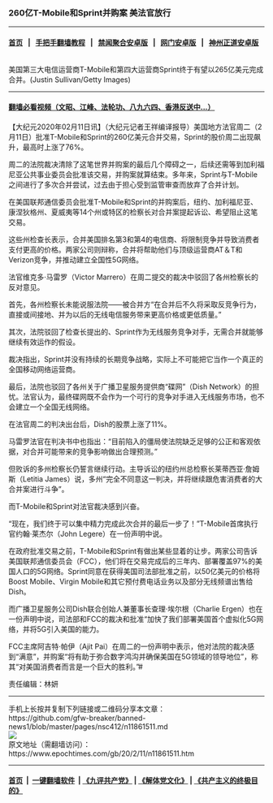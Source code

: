 ### 260亿T-Mobile和Sprint并购案 美法官放行
------------------------

#### [首页](https://github.com/gfw-breaker/banned-news1/blob/master/README.md) &nbsp;&nbsp;|&nbsp;&nbsp; [手把手翻墙教程](https://github.com/gfw-breaker/guides/wiki) &nbsp;&nbsp;|&nbsp;&nbsp; [禁闻聚合安卓版](https://github.com/gfw-breaker/bn-android) &nbsp;&nbsp;|&nbsp;&nbsp; [网门安卓版](https://github.com/oGate2/oGate) &nbsp;&nbsp;|&nbsp;&nbsp; [神州正道安卓版](https://github.com/SzzdOgate/update) 



<div><img alt="" class="aligncenter wp-post-image" src="https://i.epochtimes.com/assets/uploads/2020/02/GettyImages-672389664-600x400.jpg"/>
<div class="red16 caption">
 <p>
  美国第三大电信运营商T-Mobile和第四大运营商Sprint终于有望以265亿美元完成合并。(Justin Sullivan/Getty Images)
 </p>
</div>
</div><hr/>

#### [翻墙必看视频（文昭、江峰、法轮功、八九六四、香港反送中...）](http://167.172.214.107/home.html)

<div><p>
 【大纪元2020年02月11日讯】（大纪元记者王祥编译报导）美国地方法官周二（2月11日）批准T-Mobile和Sprint的260亿美元合并交易，Sprint的股价周二出现飙升，最高时上涨了76%。
</p>
<p>
 周二的法院裁决清除了这笔世界并购案的最后几个障碍之一，后续还需等到加利福尼亚公共事业委员会批准该交易，并购案就算结束。多年来，Sprint与T-Mobile之间进行了多次合并尝试，过去由于担心受到监管审查而放弃了合并计划。
</p>
<p>
 在美国联邦通信委员会批准T-Mobile和Sprint的并购案后，纽约、加利福尼亚、康涅狄格州、夏威夷等14个州或特区的检察长对合并案提起诉讼、希望阻止这笔交易。
</p>
<p>
 这些州检查长表示，合并美国排名第3和第4的电信商、将限制竞争并导致消费者支付更高的价格。两家公司则辩称，合并将帮助他们与顶级运营商AT＆T和Verizon竞争，并推动建立全国性5G网络。
</p>
<p>
 法官维克多·马雷罗（Victor Marrero）在周二提交的裁决中驳回了各州检察长的反对意见。
</p>
<p>
 首先，各州检察长未能说服法院——被合并方“在合并后不久将采取反竞争行为，直接或间接地、并为以后的无线电信服务带来更高价格或更低质量。”
</p>
<p>
 其次，法院驳回了检查长提出的、Sprint作为无线服务竞争对手，无需合并就能够继续有效运作的假设。
</p>
<p>
 裁决指出，Sprint并没有持续的长期竞争战略，实际上不可能把它当作一个真正的全国移动网络运营商。
</p>
<p>
 最后，法院也驳回了各州关于广播卫星服务提供商“碟网”（Dish Network）的担忧。法官认为，最终碟网既不会作为一个可行的竞争对手进入无线服务市场，也不会建立一个全国无线网络。
</p>
<p>
 在法官周二的判决出台后，Dish的股票上涨了11%。
</p>
<p>
 马雷罗法官在判决书中也指出：“目前陷入的僵局使法院缺乏足够的公正和客观依据，对合并可能带来的竞争影响做出合理预测。”
</p>
<p>
 但败诉的多州检察长仍誓言继续行动。主导诉讼的纽约州总检察长莱蒂西亚·詹姆斯（Letitia James）说，多州“完全不同意这一判决，并将继续跟危害消费者的大合并案进行斗争”。
</p>
<p>
 而T-Mobile和Sprint对法官裁决感到兴奋。
</p>
<p>
 “现在，我们终于可以集中精力完成此次合并的最后一步了！”T-Mobile首席执行官约翰·莱杰尔（John Legere）在一份声明中说。
</p>
<p>
 在政府批准交易之前，T-Mobile和Sprint有做出某些显着的让步。两家公司告诉美国联邦通信委员会（FCC），他们将在交易完成后的三年内、部署覆盖97%的美国人口的5G网络。Sprint同意在获得美国司法部批准之前，以50亿美元的价格将Boost Mobile、Virgin Mobile和其它预付费电话业务以及部分无线频谱出售给Dish。
</p>
<p>
 而广播卫星服务公司Dish联合创始人兼董事长查理·埃尔根（Charlie Ergen）也在一份声明中说，司法部和FCC的裁决和批准“加快了我们部署美国首个虚拟化5G网络，并将5G引入美国的能力。
</p>
<p>
 FCC主席阿吉特·帕伊（Ajit Pai）在周二的一份声明中表示，他对法院的裁决感到“满意”，并购案“将有助于弥合数字鸿沟并确保美国在5G领域的领导地位”，称其“对美国消费者而言是一个巨大的胜利。”#
</p>
<p>
 责任编辑：林妍
</p>
</div>
<hr/>
手机上长按并复制下列链接或二维码分享本文章：<br/>
https://github.com/gfw-breaker/banned-news1/blob/master/pages/nsc412/n11861511.md <br/>
<a href='https://github.com/gfw-breaker/banned-news1/blob/master/pages/nsc412/n11861511.md'><img src='https://github.com/gfw-breaker/banned-news1/blob/master/pages/nsc412/n11861511.md.png'/></a> <br/>
原文地址（需翻墙访问）：https://www.epochtimes.com/gb/20/2/11/n11861511.htm


------------------------
#### [首页](https://github.com/gfw-breaker/banned-news1/blob/master/README.md) &nbsp;|&nbsp; [一键翻墙软件](https://github.com/gfw-breaker/nogfw/blob/master/README.md) &nbsp;| [《九评共产党》](https://github.com/gfw-breaker/9ping.md/blob/master/README.md#九评之一评共产党是什么) | [《解体党文化》](https://github.com/gfw-breaker/jtdwh.md/blob/master/README.md) | [《共产主义的终极目的》](https://github.com/gfw-breaker/gczydzjmd.md/blob/master/README.md)


<img src='http://gfw-breaker.win/banned-news/pages/nsc412/n11861511.md' width='0px' height='0px'/>